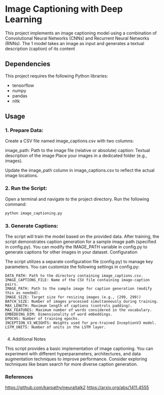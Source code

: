 # Image Captioning with Deep Learning

This project implements an image captioning model using a combination of Convolutional Neural Networks (CNNs) and Recurrent Neural Networks (RNNs). The 1  model takes an image as input and generates a textual description (caption) of its content

## Dependencies
This project requires the following Python libraries:

- tensorflow
- numpy
- pandas
- nltk

## Usage
### 1. Prepare Data:

Create a CSV file named image_captions.csv with two columns:

image_path: Path to the image file (relative or absolute)
caption: Textual description of the image
Place your images in a dedicated folder (e.g., images).

Update the image_path column in image_captions.csv to reflect the actual image locations.

### 2. Run the Script:

Open a terminal and navigate to the project directory.
Run the following command:
``` bash
python image_captioning.py
```

### 3. Generate Captions:

The script will train the model based on the provided data.
After training, the script demonstrates caption generation for a sample image path (specified in config.py).
You can modify the IMAGE_PATH variable in config.py to generate captions for other images in your dataset.
Configuration

The script utilizes a separate configuration file (config.py) to manage key parameters. You can customize the following settings in config.py:
```
DATA_PATH: Path to the directory containing image_captions.csv.
IMAGE_CAPTIONS_FILE: Name of the CSV file containing image-caption pairs.
IMAGE_PATH: Path to the sample image for caption generation (modify this as needed).
IMAGE_SIZE: Target size for resizing images (e.g., (299, 299))
BATCH_SIZE: Number of images processed simultaneously during training.
MAX_LENGTH: Maximum length of captions (controls padding).
MAX_FEATURES: Maximum number of words considered in the vocabulary.
EMBEDDING_DIM: Dimensionality of word embeddings.
EPOCHS: Number of training epochs.
INCEPTION_V3_WEIGHTS: Weights used for pre-trained InceptionV3 model.
LSTM_UNITS: Number of units in the LSTM layer.
```
### 
4. Additional Notes

This script provides a basic implementation of image captioning.
You can experiment with different hyperparameters, architectures, and data augmentation techniques to improve performance.
Consider exploring techniques like beam search for more diverse caption generation.


### References
https://github.com/karpathy/neuraltalk2
https://arxiv.org/abs/1411.4555